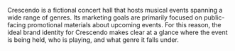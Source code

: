 Crescendo is a fictional concert hall that hosts musical events spanning a wide range of genres. Its marketing goals are primarily focused on public-facing promotional materials about upcoming events. For this reason, the ideal brand identity for Crescendo makes clear at a glance where the event is being held, who is playing, and what genre it falls under.
